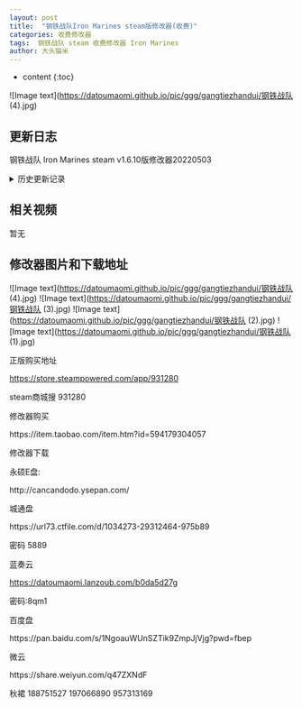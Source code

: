 ```yaml
---
layout: post
title:  "钢铁战队Iron Marines steam版修改器(收费)"
categories: 收费修改器
tags:  钢铁战队 steam 收费修改器 Iron Marines
author: 大头猫米
---
```


* content
{:toc}

![Image text](https://datoumaomi.github.io/pic/ggg/gangtiezhandui/钢铁战队 (4).jpg)


##  更新日志

钢铁战队 Iron Marines steam v1.6.10版修改器20220503





<details>
<summary>历史更新记录</summary>
钢铁战队 Iron Marines steam v1.6.10版修改器20220503



</details>

## 相关视频
暂无

## 修改器图片和下载地址

![Image text](https://datoumaomi.github.io/pic/ggg/gangtiezhandui/钢铁战队 (4).jpg)
![Image text](https://datoumaomi.github.io/pic/ggg/gangtiezhandui/钢铁战队 (3).jpg)
![Image text](https://datoumaomi.github.io/pic/ggg/gangtiezhandui/钢铁战队 (2).jpg)
![Image text](https://datoumaomi.github.io/pic/ggg/gangtiezhandui/钢铁战队 (1).jpg)








正版购买地址<p></p>
https://store.steampowered.com/app/931280
<p></p>
steam商城搜 931280
<p></p>
<p></p>
修改器购买<p></p>
https://item.taobao.com/item.htm?id=594179304057<p></p>
<p></p>
修改器下载<p></p>
永硕E盘:<p></p>
http://cancandodo.ysepan.com/<p></p>
<p></p>
城通盘<p></p>
https://url73.ctfile.com/d/1034273-29312464-975b89<p></p>
密码 5889<p></p>

蓝奏云<p></p>
https://datoumaomi.lanzoub.com/b0da5d27g
<p></p>
密码:8qm1
<p></p>
<p></p>
百度盘<p></p>
https://pan.baidu.com/s/1NgoauWUnSZTik9ZmpJjVjg?pwd=fbep
<p></p>
<p></p>
微云<p></p>
https://share.weiyun.com/q47ZXNdF
<p></p>
<p></p>
<p>秋裙 188751527 197066890 957313169</p>
